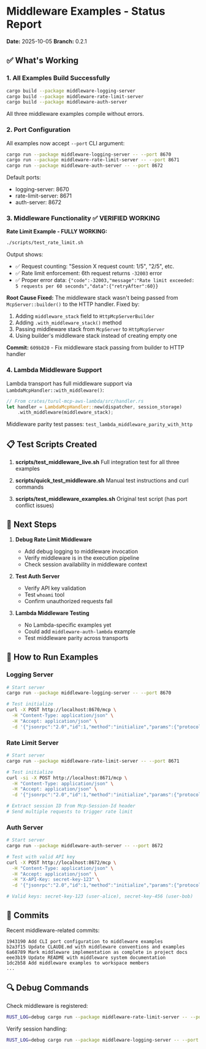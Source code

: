 # Middleware Examples - Status Report

**Date:** 2025-10-05
**Branch:** 0.2.1

## ✅ What's Working

### 1. All Examples Build Successfully
```bash
cargo build --package middleware-logging-server
cargo build --package middleware-rate-limit-server
cargo build --package middleware-auth-server
```

All three middleware examples compile without errors.

### 2. Port Configuration
All examples now accept `--port` CLI argument:
```bash
cargo run --package middleware-logging-server -- --port 8670
cargo run --package middleware-rate-limit-server -- --port 8671
cargo run --package middleware-auth-server -- --port 8672
```

Default ports:
- logging-server: 8670
- rate-limit-server: 8671
- auth-server: 8672

### 3. Middleware Functionality ✅ VERIFIED WORKING

**Rate Limit Example - FULLY WORKING:**
```bash
./scripts/test_rate_limit.sh
```

Output shows:
- ✅ Request counting: "Session X request count: 1/5", "2/5", etc.
- ✅ Rate limit enforcement: 6th request returns `-32003` error
- ✅ Proper error data: `{"code":-32003,"message":"Rate limit exceeded: 5 requests per 60 seconds","data":{"retryAfter":60}}`

**Root Cause Fixed:**
The middleware stack wasn't being passed from `McpServer::builder()` to the HTTP handler. Fixed by:
1. Adding `middleware_stack` field to `HttpMcpServerBuilder`
2. Adding `.with_middleware_stack()` method
3. Passing middleware stack from `McpServer` to `HttpMcpServer`
4. Using builder's middleware stack instead of creating empty one

**Commit:** `609b820` - Fix middleware stack passing from builder to HTTP handler

### 4. Lambda Middleware Support
Lambda transport has full middleware support via `LambdaMcpHandler::with_middleware()`:
```rust
// From crates/turul-mcp-aws-lambda/src/handler.rs
let handler = LambdaMcpHandler::new(dispatcher, session_storage)
    .with_middleware(middleware_stack);
```

Middleware parity test passes: `test_lambda_middleware_parity_with_http`

## 📋 Test Scripts Created

1. **scripts/test_middleware_live.sh**
   Full integration test for all three examples

2. **scripts/quick_test_middleware.sh**
   Manual test instructions and curl commands

3. **scripts/test_middleware_examples.sh**
   Original test script (has port conflict issues)

## 🎯 Next Steps

1. **Debug Rate Limit Middleware**
   - Add debug logging to middleware invocation
   - Verify middleware is in the execution pipeline
   - Check session availability in middleware context

2. **Test Auth Server**
   - Verify API key validation
   - Test `whoami` tool
   - Confirm unauthorized requests fail

3. **Lambda Middleware Testing**
   - No Lambda-specific examples yet
   - Could add `middleware-auth-lambda` example
   - Test middleware parity across transports

## 🚀 How to Run Examples

### Logging Server
```bash
# Start server
cargo run --package middleware-logging-server -- --port 8670

# Test initialize
curl -X POST http://localhost:8670/mcp \
  -H "Content-Type: application/json" \
  -H "Accept: application/json" \
  -d '{"jsonrpc":"2.0","id":1,"method":"initialize","params":{"protocolVersion":"2025-06-18","capabilities":{},"clientInfo":{"name":"test","version":"1.0"}}}'
```

### Rate Limit Server
```bash
# Start server
cargo run --package middleware-rate-limit-server -- --port 8671

# Test initialize
curl -si -X POST http://localhost:8671/mcp \
  -H "Content-Type: application/json" \
  -H "Accept: application/json" \
  -d '{"jsonrpc":"2.0","id":1,"method":"initialize","params":{"protocolVersion":"2025-06-18","capabilities":{},"clientInfo":{"name":"test","version":"1.0"}}}'

# Extract session ID from Mcp-Session-Id header
# Send multiple requests to trigger rate limit
```

### Auth Server
```bash
# Start server
cargo run --package middleware-auth-server -- --port 8672

# Test with valid API key
curl -X POST http://localhost:8672/mcp \
  -H "Content-Type: application/json" \
  -H "Accept: application/json" \
  -H "X-API-Key: secret-key-123" \
  -d '{"jsonrpc":"2.0","id":1,"method":"initialize","params":{"protocolVersion":"2025-06-18","capabilities":{},"clientInfo":{"name":"test","version":"1.0"}}}'

# Valid keys: secret-key-123 (user-alice), secret-key-456 (user-bob)
```

## 📝 Commits

Recent middleware-related commits:
```
1943190 Add CLI port configuration to middleware examples
b2a3f15 Update CLAUDE.md with middleware conventions and examples
6a68789 Mark middleware implementation as complete in project docs
eee3b19 Update README with middleware system documentation
1dc2b58 Add middleware examples to workspace members
...
```

## 🔍 Debug Commands

Check middleware is registered:
```bash
RUST_LOG=debug cargo run --package middleware-rate-limit-server -- --port 8676 2>&1 | grep -i middleware
```

Verify session handling:
```bash
RUST_LOG=debug cargo run --package middleware-logging-server -- --port 8670 2>&1 | grep -i session
```
